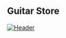 ## Guitar Store
[![Header](https://github.com/THE-STANLEY/BMW-Motors-Concept/blob/master/screenshot.PNG)](https://github.com/THE-STANLEY)
